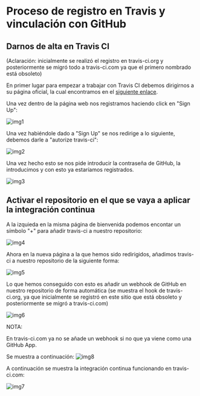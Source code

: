 # Proceso de registro en Travis y vinculación con GitHub
## Darnos de alta en Travis CI 
(Aclaración: inicialmente se realizó el registro en travis-ci.org y posteriormente se migró todo a travis-ci.com ya que el primero nombrado está obsoleto)

En primer lugar para empezar a trabajar con Travis CI debemos dirigirnos a su página oficial, la cual encontramos en el [siguiente enlace](https://travis-ci.com/).

Una vez dentro de la página web nos registramos haciendo click en "Sign Up": 

![img1](https://github.com/antoniocuadros/WhenToClass/blob/master/docs/IntegracionContinua/images/register/1.png)

Una vez habiéndole dado a "Sign Up" se nos redirige a lo siguiente, debemos darle a "autorize travis-ci":

![img2](https://github.com/antoniocuadros/WhenToClass/blob/master/docs/IntegracionContinua/images/register/2.png)

Una vez hecho esto se nos pide introducir la contraseña de GitHub, la introducimos y con esto ya estaríamos registrados.

![img3](https://github.com/antoniocuadros/WhenToClass/blob/master/docs/IntegracionContinua/images/register/3.png)

## Activar el repositorio en el que se vaya a aplicar la integración continua

A la izquieda en la misma página de bienvenida podemos encontar un símbolo "+" para añadir travis-ci a nuestro repositorio:

![img4](https://github.com/antoniocuadros/WhenToClass/blob/master/docs/IntegracionContinua/images/register/4.png)

Ahora en la nueva página a la que hemos sido redirigidos, añadimos travis-ci a nuestro repositorio de la siguiente forma:

![img5](https://github.com/antoniocuadros/WhenToClass/blob/master/docs/IntegracionContinua/images/register/5.png)

Lo que hemos conseguido con esto es añadir un webhook de GitHub en nuestro repositorio de forma automática (se muestra el hook de travis-ci.org, ya que inicialmente se registró en este sitio que está obsoleto y posteriormente se migró a travis-ci.com)

![img6](https://github.com/antoniocuadros/WhenToClass/blob/master/docs/IntegracionContinua/images/register/6.png)

NOTA:

En travis-ci.com ya no se añade un webhook si no que ya viene como una GitHub App.

Se muestra a continuación:
![img8](https://github.com/antoniocuadros/WhenToClass/blob/master/docs/IntegracionContinua/images/register/8.png)


A continuación se muestra la integración continua funcionando en travis-ci.com:

![img7](https://github.com/antoniocuadros/WhenToClass/blob/master/docs/IntegracionContinua/images/register/7.png)